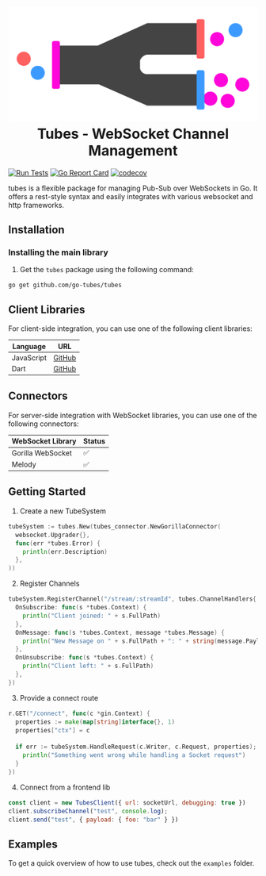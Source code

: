 <h1 align="center">
  <img src="https://raw.githubusercontent.com/go-tubes/tubes/images/logo.png"><br>
  Tubes - WebSocket Channel Management
</h1>


[![Run Tests](https://github.com/go-tubes/tubes/actions/workflows/run-tests.yml/badge.svg?branch=main)](https://github.com/go-tubes/tubes/actions/workflows/run-tests.yml)
[![Go Report Card](https://goreportcard.com/badge/github.com/go-tubes/tubes)](https://goreportcard.com/report/github.com/go-tubes/tubes)
[![codecov](https://codecov.io/gh/go-tubes/tubes/branch/main/graph/badge.svg?token=9VA6CYDXAZ)](https://codecov.io/gh/go-tubes/tubes)

tubes is a flexible package for managing Pub-Sub over WebSockets in Go. It offers a rest-style syntax and easily integrates with various websocket and http frameworks.

## Installation

### Installing the main library

1. Get the `tubes` package using the following command:

```shell
go get github.com/go-tubes/tubes
```

## Client Libraries

For client-side integration, you can use one of the following client libraries:

| Language | URL                                              |
| -------- |--------------------------------------------------|
| JavaScript | [GitHub](https://github.com/go-tubes/tubes-js)   |
| Dart | [GitHub](https://github.com/go-tubes/tubes-dart) |

## Connectors

For server-side integration with WebSocket libraries, you can use one of the following connectors:

| WebSocket Library | Status |
| ----------------- |--------|
| Gorilla WebSocket | ✅      |
| Melody | ✅      |

## Getting Started

1. Create a new TubeSystem

```go
tubeSystem := tubes.New(tubes_connector.NewGorillaConnector(
  websocket.Upgrader{},
  func(err *tubes.Error) {
    println(err.Description)
  },
))
```

2. Register Channels

```go
tubeSystem.RegisterChannel("/stream/:streamId", tubes.ChannelHandlers{
  OnSubscribe: func(s *tubes.Context) {
    println("Client joined: " + s.FullPath)
  },
  OnMessage: func(s *tubes.Context, message *tubes.Message) {
    println("New Message on " + s.FullPath + ": " + string(message.Payload))
  },
  OnUnsubscribe: func(s *tubes.Context) {
    println("Client left: " + s.FullPath)
  },
})
```

3. Provide a connect route

```go
r.GET("/connect", func(c *gin.Context) {
  properties := make(map[string]interface{}, 1)
  properties["ctx"] = c

  if err := tubeSystem.HandleRequest(c.Writer, c.Request, properties); err != nil {
    println("Something went wrong while handling a Socket request")
  }
})
```

4. Connect from a frontend lib
```javascript
const client = new TubesClient({ url: socketUrl, debugging: true })
client.subscribeChannel("test", console.log);
client.send("test", { payload: { foo: "bar" } })
```

## Examples

To get a quick overview of how to use tubes, check out the `examples` folder.
